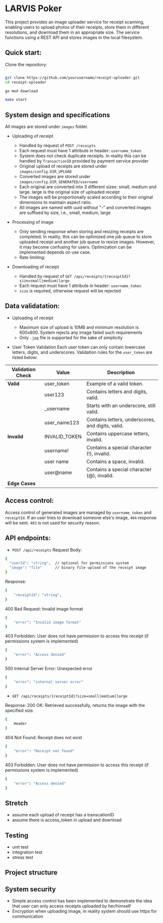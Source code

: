 # LARVIS Poker
This project provides an image uploader service for receipt scanning, enabling users to upload photos of their receipts, store them in different resolutions, and download them in an appropriate size. The service functions using a REST API and stores images in the local filesystem.


## Quick start:
Clone the repository:

```bash

git clone https://github.com/yourusername/receipt-uploader.git
cd receipt-uploader

go mod download

make start
```

## System design and specifications
All images are stored under `images` folder. 

- Uploading of receipt 
  - Handled by request of `POST /receipts`
  - Each request must have 1 attribute in header: `username_token`
  - System does not check duplicate receipts. In reality this can be handled by `TransactionID` provided by payment service provider
  - Original upload of receipts are stored under `images/config.DIR_UPLOAD`
  - Converted images are stored under `images/config.DIR_GENERATED/username`
  - Each original are converted into 3 different sizes: small, medium and large. large is the original size of uploaded receipt
  - The images will be proportionally scaled according to their original dimensions to maintain aspect ratio.
  - All images are named with uuid without "-" and converted images are suffixed by size, i.e., small, medium, large
- Processing of image
  - Only sending response when storing and resizing receipts are completed. In reality, this can be optimized one job queue to store uploaded receipt and another job queue to resize images. However, it may become confusing for users. Optimization can be implemented depends on use case.
  - Rate limiting: 


- Downloading of receipt 
  - Handled by request of `GET /api/receipts/{receiptId}?size=small|medium|large`
  - Each request must have 1 attribute in header: `username_token`
  - `size` is required, otherwise request will be rejected


## Data validatation:
- Uploading of receipt 
  - Maximum size of upload is 10MB and minimum resolution is 600x800. System rejects any image failed such requirements
  - Only `.jpg` file is supported for the sake of simplicity

- User Token Validation
Each user token can only contain lowercase letters, digits, and underscores. Validation rules for the `user_token` are listed below:

| Validation Check           | Value              | Description                                           |
|----------------------------|--------------------|-------------------------------------------------------|
| **Valid**                  | user_token         | Example of a valid token.                             |
|                            | user123            | Contains letters and digits, valid.                   |
|                            | _username          | Starts with an underscore, still valid.               |
|                            | user_name123       | Contains letters, underscores, and digits, valid.     |
| **Invalid**                | INVALID_TOKEN      | Contains uppercase letters, invalid.                  |
|                            | username!          | Contains a special character (!), invalid.            |
|                            | user name          | Contains a space, invalid.                            |
|                            | user@name          | Contains a special character (@), invalid.           |
| **Edge Cases**             |                    |                                                       |


## Access control:
Access control of generated images are managed by `username_token` and `receiptId`. If an user tries to download someone else's image, `404` response will be sent. `403` is not used for security reason.

## API endpoints:

- `POST /api/receipts`
Request Body:
```bash
{
  "userId": "string",  // optional for permissions system
  "image": "file"      // binary file upload of the receipt image
}
```
Response:
```bash
{
    "receiptId": "string",
}
```

400 Bad Request: Invalid image format
```bash
{
    "error": "Invalid image format"
}

```
403 Forbidden: User does not have permission to access this receipt (if permissions system is implemented)
```bash
{
    "error": "Access denied"
}
```

500 Internal Server Error: Unexpected error
```bash
{
    "error": "internal server error"
}
```

- `GET /api/receipts/{receiptId}?size=small|medium|large`

Response:
200 OK: Retrieved successfully, returns the image with the specified size. 
```bash
{
    Header
}
```

404 Not Found: Receipt does not exist
```bash
{
    "error": "Receipt not found"
}
```

403 Forbidden: User does not have permission to access this receipt (if permissions system is implemented)
```bash
{
    "error": "Access denied"
}
```
## Stretch
- assume each upload of receipt has a transcationID
- assume there is access_token in upload and download

## Testing
- unit test
- integration test
- stress test
## Project structure

## System security
- Simple access control has been implemented to demonstrate the idea that user can only access receipts uploaded by her/himself
- Encryption when uploading image, in reality system should use https for communication
